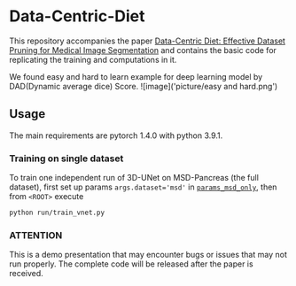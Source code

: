 # Data-Centric-Diet


This repository accompanies the paper [Data-Centric Diet: Effective Dataset Pruning for Medical Image Segmentation](TODO) and contains the basic code for replicating the training and computations in it.


We found easy and hard to learn example for deep learning model by DAD(Dynamic average dice) Score.
![image]('picture/easy and hard.png')

## Usage
The main requirements are pytorch 1.4.0 with python 3.9.1.

### Training on single dataset
To train one independent run of 3D-UNet on MSD-Pancreas (the full dataset), first set up params `args.dataset='msd'` in [`params_msd_only`](params/params_msd_only), then from `<ROOT>` execute

```sh
python run/train_vnet.py 
```

### ATTENTION
This is a demo presentation that may encounter bugs or issues that may not run properly. The complete code will be released after the paper is received.


